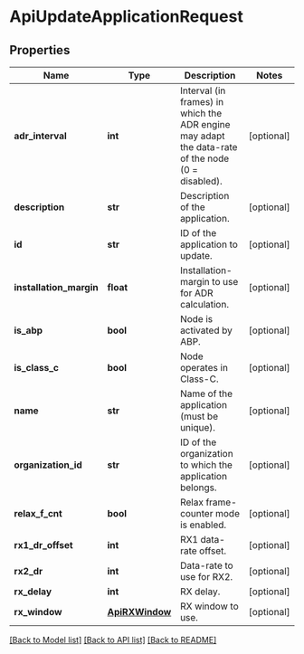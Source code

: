 # ApiUpdateApplicationRequest

## Properties
Name | Type | Description | Notes
------------ | ------------- | ------------- | -------------
**adr_interval** | **int** | Interval (in frames) in which the ADR engine may adapt the data-rate of the node (0 &#x3D; disabled). | [optional] 
**description** | **str** | Description of the application. | [optional] 
**id** | **str** | ID of the application to update. | [optional] 
**installation_margin** | **float** | Installation-margin to use for ADR calculation. | [optional] 
**is_abp** | **bool** | Node is activated by ABP. | [optional] 
**is_class_c** | **bool** | Node operates in Class-C. | [optional] 
**name** | **str** | Name of the application (must be unique). | [optional] 
**organization_id** | **str** | ID of the organization to which the application belongs. | [optional] 
**relax_f_cnt** | **bool** | Relax frame-counter mode is enabled. | [optional] 
**rx1_dr_offset** | **int** | RX1 data-rate offset. | [optional] 
**rx2_dr** | **int** | Data-rate to use for RX2. | [optional] 
**rx_delay** | **int** | RX delay. | [optional] 
**rx_window** | [**ApiRXWindow**](ApiRXWindow.md) | RX window to use. | [optional] 

[[Back to Model list]](../README.md#documentation-for-models) [[Back to API list]](../README.md#documentation-for-api-endpoints) [[Back to README]](../README.md)


